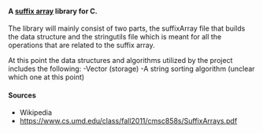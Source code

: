 #### A [suffix array](https://en.wikipedia.org/wiki/Suffix_array) library for C.

The library will mainly consist of two parts, the suffixArray file that builds the data structure and the stringutils file which is meant for all the operations that are related to the suffix array.

At this point the data structures and algorithms utilized by the project includes the following:
-Vector (storage)
-A string sorting algorithm (unclear which one at this point)

#### Sources 
- Wikipedia
- https://www.cs.umd.edu/class/fall2011/cmsc858s/SuffixArrays.pdf
